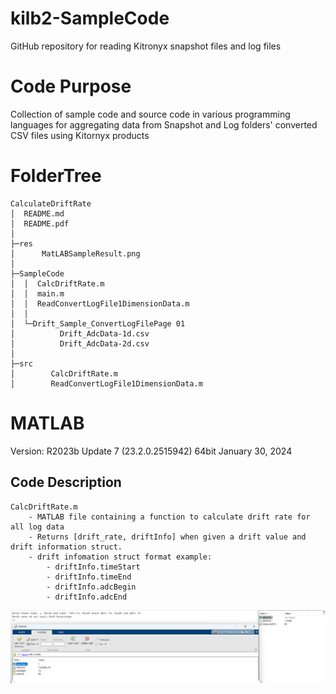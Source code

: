 # kilb2-SampleCode
 GitHub repository for reading Kitronyx snapshot files and log files

# Code Purpose
Collection of sample code and source code in various programming languages for aggregating data from Snapshot and Log folders' converted CSV files using Kitornyx products

# FolderTree
```
CalculateDriftRate
│  README.md
│  README.pdf
│
├─res
│      MatLABSampleResult.png
│
├─SampleCode
│  │  CalcDriftRate.m
│  │  main.m
│  │  ReadConvertLogFile1DimensionData.m
│  │
│  └─Drift_Sample_ConvertLogFilePage 01
│          Drift_AdcData-1d.csv
│          Drift_AdcData-2d.csv
│
├─src
│        CalcDriftRate.m
│        ReadConvertLogFile1DimensionData.m
```


# MATLAB
Version: R2023b Update 7 (23.2.0.2515942) 64bit January 30, 2024  

## Code Description
```
CalcDriftRate.m
    - MATLAB file containing a function to calculate drift rate for all log data
    - Returns [drift_rate, driftInfo] when given a drift value and drift information struct.
    - drift infomation struct format example:
        - driftInfo.timeStart
        - driftInfo.timeEnd
        - driftInfo.adcBegin
        - driftInfo.adcEnd 
```
![sample code image](res/MatLABSampleResult.png)
